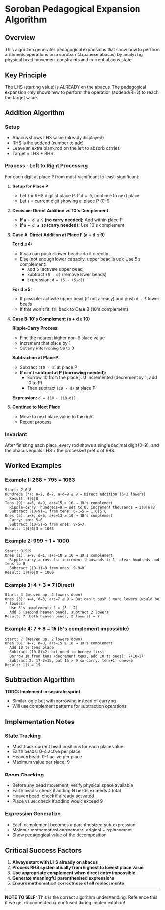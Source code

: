 # Soroban Pedagogical Expansion Algorithm

## Overview
This algorithm generates pedagogical expansions that show how to perform arithmetic operations on a soroban (Japanese abacus) by analyzing physical bead movement constraints and current abacus state.

## Key Principle
The LHS (starting value) is ALREADY on the abacus. The pedagogical expansion only shows how to perform the operation (addend/RHS) to reach the target value.

## Addition Algorithm

### Setup
- Abacus shows LHS value (already displayed)
- RHS is the addend (number to add)
- Leave an extra blank rod on the left to absorb carries
- Target = LHS + RHS

### Process - Left to Right Processing

For each digit at place P from most-significant to least-significant:

1. **Setup for Place P**
   - Let `d` = RHS digit at place P. If `d = 0`, continue to next place.
   - Let `a` = current digit showing at place P (0–9)

2. **Decision: Direct Addition vs 10's Complement**
   - **If `a + d ≤ 9` (no carry needed):** Add within place P
   - **If `a + d ≥ 10` (carry needed):** Use 10's complement

3. **Case A: Direct Addition at Place P (a + d ≤ 9)**

   **For d ≤ 4:**
   - If you can push `d` lower beads: do it directly
   - Else (not enough lower capacity, upper bead is up): Use 5's complement:
     - Add 5 (activate upper bead)
     - Subtract `(5 - d)` (remove lower beads)
     - Expression: `d = (5 - (5-d))`

   **For d ≥ 5:**
   - If possible: activate upper bead (if not already) and push `d - 5` lower beads
   - If that won't fit: fall back to Case B (10's complement)

4. **Case B: 10's Complement (a + d ≥ 10)**

   **Ripple-Carry Process:**
   - Find the nearest higher non-9 place value
   - Increment that place by 1
   - Set any intervening 9s to 0

   **Subtraction at Place P:**
   - Subtract `(10 - d)` at place P
   - **If can't subtract at P (borrowing needed):**
     - Borrow 10 from the place just incremented (decrement by 1, add 10 to P)
     - Then subtract `(10 - d)` at place P

   **Expression:** `d = (10 - (10-d))`

5. **Continue to Next Place**
   - Move to next place value to the right
   - Repeat process

### Invariant
After finishing each place, every rod shows a single decimal digit (0–9), and the abacus equals LHS + the processed prefix of RHS.

## Worked Examples

### Example 1: 268 + 795 = 1063
```
Start: 2|6|8
Hundreds (7): a=2, d=7, a+d=9 ≤ 9 → Direct addition (5+2 lowers)
  Result: 9|6|8
Tens (9): a=6, d=9, a+d=15 ≥ 10 → 10's complement
  Ripple-carry: hundreds=9 → set to 0, increment thousands → 1|0|6|8
  Subtract (10-9)=1 from tens: 6-1=5 → 1|0|5|8
Ones (5): a=8, d=5, a+d=13 ≥ 10 → 10's complement
  Carry: tens 5→6
  Subtract (10-5)=5 from ones: 8-5=3
Result: 1|0|6|3 = 1063
```

### Example 2: 999 + 1 = 1000
```
Start: 9|9|9
Ones (1): a=9, d=1, a+d=10 ≥ 10 → 10's complement
  Ripple-carry across 9s: increment thousands to 1, clear hundreds and tens to 0
  Subtract (10-1)=9 from ones: 9-9=0
Result: 1|0|0|0 = 1000
```

### Example 3: 4 + 3 = 7 (Direct)
```
Start: 4 (heaven up, 4 lowers down)
Ones (3): a=4, d=3, a+d=7 ≤ 9 → But can't push 3 more lowers (would be 7 lowers)
  Use 5's complement: 3 = (5 - 2)
  Add 5 (second heaven bead), subtract 2 lowers
Result: 7 (both heaven beads, 2 lowers) = 7
```

### Example 4: 7 + 8 = 15 (5's complement impossible)
```
Start: 7 (heaven up, 2 lowers down)
Ones (8): a=7, d=8, a+d=15 ≥ 10 → 10's complement
  Add 10 to tens place
  Subtract (10-8)=2: but need to borrow first
  Borrow 10 from tens (decrement tens, add 10 to ones): 7+10=17
  Subtract 2: 17-2=15, but 15 > 9 so carry: tens+1, ones=5
Result: 1|5 = 15
```

## Subtraction Algorithm
**TODO: Implement in separate sprint**
- Similar logic but with borrowing instead of carrying
- Will use complement patterns for subtraction operations

## Implementation Notes

### State Tracking
- Must track current bead positions for each place value
- Earth beads: 0-4 active per place
- Heaven bead: 0-1 active per place
- Maximum value per place: 9

### Room Checking
- Before any bead movement, verify physical space available
- Earth beads: check if adding N beads exceeds 4 total
- Heaven bead: check if already activated
- Place value: check if adding would exceed 9

### Expression Generation
- Each complement becomes a parenthesized sub-expression
- Maintain mathematical correctness: original = replacement
- Show pedagogical value of the decomposition

## Critical Success Factors
1. **Always start with LHS already on abacus**
2. **Process RHS systematically from highest to lowest place value**
3. **Use appropriate complement when direct entry impossible**
4. **Generate meaningful parenthesized expressions**
5. **Ensure mathematical correctness of all replacements**

---
**NOTE TO SELF:** This is the correct algorithm understanding. Reference this if we get disconnected or confused during implementation!